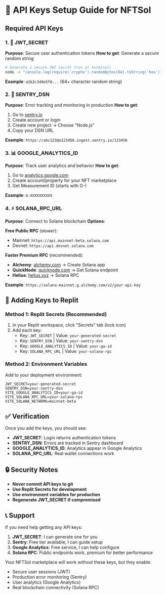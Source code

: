 # 🔑 API Keys Setup Guide for NFTSol

## Required API Keys

### 1. 🔐 JWT_SECRET
**Purpose**: Secure user authentication tokens
**How to get**: Generate a secure random string

```bash
# Generate a secure JWT secret (run in terminal)
node -e "console.log(require('crypto').randomBytes(64).toString('hex'))"
```

**Example**: `a1b2c3d4e5f6...` (64+ character random string)

### 2. 🐛 SENTRY_DSN  
**Purpose**: Error tracking and monitoring in production
**How to get**: 
1. Go to [sentry.io](https://sentry.io)
2. Create account or login
3. Create new project → Choose "Node.js"
4. Copy your DSN URL

**Example**: `https://abc123@o123456.ingest.sentry.io/123456`

### 3. 📊 GOOGLE_ANALYTICS_ID
**Purpose**: Track user analytics and behavior
**How to get**:
1. Go to [analytics.google.com](https://analytics.google.com)
2. Create account/property for your NFT marketplace
3. Get Measurement ID (starts with G-)

**Example**: `G-XXXXXXXXXX`

### 4. ⚡ SOLANA_RPC_URL
**Purpose**: Connect to Solana blockchain
**Options**:

**Free Public RPC** (slower):
- Mainnet: `https://api.mainnet-beta.solana.com`
- Devnet: `https://api.devnet.solana.com`

**Faster Premium RPC** (recommended):
- **Alchemy**: [alchemy.com](https://alchemy.com) → Create Solana app
- **QuickNode**: [quicknode.com](https://quicknode.com) → Get Solana endpoint
- **Helius**: [helius.xyz](https://helius.xyz) → Solana RPC

**Example**: `https://solana-mainnet.g.alchemy.com/v2/your-api-key`

## 🚀 Adding Keys to Replit

### Method 1: Replit Secrets (Recommended)
1. In your Replit workspace, click "Secrets" tab (lock icon)
2. Add each key:
   - Key: `JWT_SECRET` | Value: `your-generated-secret`
   - Key: `SENTRY_DSN` | Value: `your-sentry-dsn`
   - Key: `GOOGLE_ANALYTICS_ID` | Value: `your-ga-id`
   - Key: `SOLANA_RPC_URL` | Value: `your-solana-rpc`

### Method 2: Environment Variables
Add to your deployment environment:
```env
JWT_SECRET=your-generated-secret
SENTRY_DSN=your-sentry-dsn
VITE_GOOGLE_ANALYTICS_ID=your-ga-id
VITE_SOLANA_RPC_URL=your-solana-rpc
VITE_SOLANA_NETWORK=mainnet-beta
```

## ✅ Verification

Once you add the keys, you should see:
- **JWT_SECRET**: Login returns authentication tokens
- **SENTRY_DSN**: Errors are tracked in Sentry dashboard  
- **GOOGLE_ANALYTICS_ID**: Analytics appear in Google Analytics
- **SOLANA_RPC_URL**: Real wallet connections work

## 🔒 Security Notes

- **Never commit API keys to git**
- **Use Replit Secrets for development**
- **Use environment variables for production**
- **Regenerate JWT_SECRET if compromised**

## 📞 Support

If you need help getting any API keys:
1. **JWT_SECRET**: I can generate one for you
2. **Sentry**: Free tier available, I can guide setup
3. **Google Analytics**: Free service, I can help configure
4. **Solana RPC**: Public endpoints work, premium for better performance

Your NFTSol marketplace will work without these keys, but they enable:
- Secure user sessions (JWT)
- Production error monitoring (Sentry)
- User analytics (Google Analytics)  
- Real blockchain connectivity (Solana RPC)